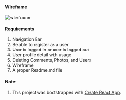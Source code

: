 #### Wireframe

![wireframe]('./React_Photo_App/react_photo_app/wireframe/React_Photo_App.png')

#### Requirements

1. Navigation Bar
2. Be able to register as a user
3. User is logged in or user is logged out
4. User profile detail with usage
5. Deleting Comments, Photos, and Users
6. Wireframe 
7. A proper Readme.md file 

#### Note:
1. This project was bootstrapped with [Create React App](https://github.com/facebook/create-react-app).
